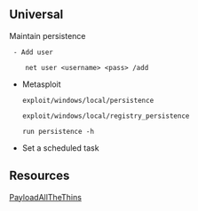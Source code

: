   ## Universal
  
  Maintain persistence
   
    
     - Add user
  
        net user <username> <pass> /add

  - Metasploit
  
        exploit/windows/local/persistence
        
        exploit/windows/local/registry_persistence

        run persistence -h

  - Set a scheduled task
  
  
  ## Resources
  
  [PayloadAllTheThins](https://github.com/swisskyrepo/PayloadsAllTheThings/blob/master/Methodology%20and%20Resources/Windows%20-%20Persistence.md)
